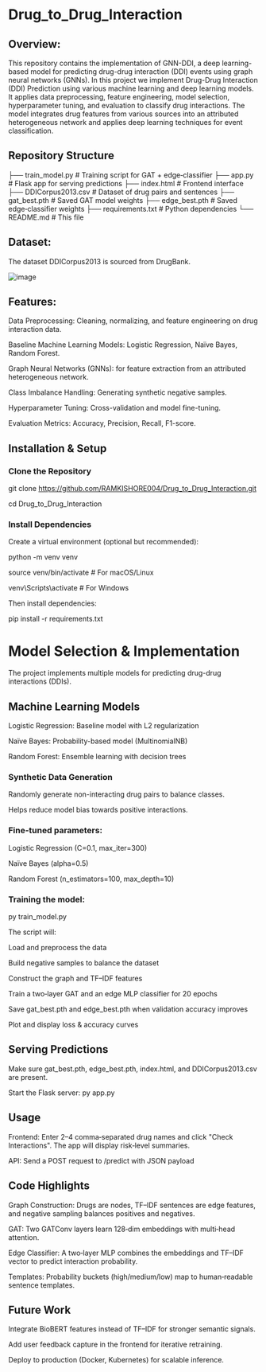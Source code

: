 # Drug_to_Drug_Interaction

## Overview:

This repository contains the implementation of GNN-DDI, a deep learning-based model for predicting drug-drug interaction (DDI) events using graph neural networks (GNNs). In this project we implement Drug-Drug Interaction (DDI) Prediction using various machine learning and deep learning models. It applies data preprocessing, feature engineering, model selection, hyperparameter tuning, and evaluation to classify drug interactions. The model integrates drug features from various sources into an attributed heterogeneous network and applies deep learning techniques for event classification.
## Repository Structure
├── train_model.py          # Training script for GAT + edge‑classifier
├── app.py                  # Flask app for serving predictions
├── index.html              # Frontend interface
├── DDICorpus2013.csv       # Dataset of drug pairs and sentences
├── gat_best.pth            # Saved GAT model weights
├── edge_best.pth           # Saved edge‑classifier weights
├── requirements.txt        # Python dependencies
└── README.md               # This file

## Dataset:

The dataset DDICorpus2013 is sourced from DrugBank.

![image](https://github.com/user-attachments/assets/8003d8c7-9d58-46ff-babe-7838b5583cbf)


## Features:

Data Preprocessing: Cleaning, normalizing, and feature engineering on drug interaction data.

Baseline Machine Learning Models: Logistic Regression, Naïve Bayes, Random Forest.

Graph Neural Networks (GNNs): for feature extraction from an attributed heterogeneous network.

Class Imbalance Handling: Generating synthetic negative samples.

Hyperparameter Tuning: Cross-validation and model fine-tuning.

Evaluation Metrics: Accuracy, Precision, Recall, F1-score.

## Installation & Setup
### Clone the Repository

git clone https://github.com/RAMKISHORE004/Drug_to_Drug_Interaction.git

cd Drug_to_Drug_Interaction

### Install Dependencies

Create a virtual environment (optional but recommended):

python -m venv venv

source venv/bin/activate   # For macOS/Linux

venv\Scripts\activate      # For Windows

Then install dependencies:

pip install -r requirements.txt

# Model Selection & Implementation

The project implements multiple models for predicting drug-drug interactions (DDIs).

## Machine Learning Models

Logistic Regression:	Baseline model with L2 regularization

Naïve Bayes:	Probability-based model (MultinomialNB)

Random Forest:	Ensemble learning with decision trees

### Synthetic Data Generation

Randomly generate non-interacting drug pairs to balance classes.

Helps reduce model bias towards positive interactions.


### Fine-tuned parameters:

Logistic Regression (C=0.1, max_iter=300)

Naïve Bayes (alpha=0.5)

Random Forest (n_estimators=100, max_depth=10)


### Training the model:

py train_model.py

The script will:

Load and preprocess the data

Build negative samples to balance the dataset

Construct the graph and TF–IDF features

Train a two‐layer GAT and an edge MLP classifier for 20 epochs

Save gat_best.pth and edge_best.pth when validation accuracy improves

Plot and display loss & accuracy curves

## Serving Predictions

Make sure gat_best.pth, edge_best.pth, index.html, and DDICorpus2013.csv are present.

Start the Flask server:
py app.py

## Usage
Frontend: Enter 2–4 comma‐separated drug names and click "Check Interactions". The app will display risk‐level summaries.

API: Send a POST request to /predict with JSON payload

## Code Highlights

Graph Construction: Drugs are nodes, TF–IDF sentences are edge features, and negative sampling balances positives and negatives.

GAT: Two GATConv layers learn 128‐dim embeddings with multi‐head attention.

Edge Classifier: A two‐layer MLP combines the embeddings and TF–IDF vector to predict interaction probability.

Templates: Probability buckets (high/medium/low) map to human‐readable sentence templates.

## Future Work

Integrate BioBERT features instead of TF–IDF for stronger semantic signals.

Add user feedback capture in the frontend for iterative retraining.

Deploy to production (Docker, Kubernetes) for scalable inference.












